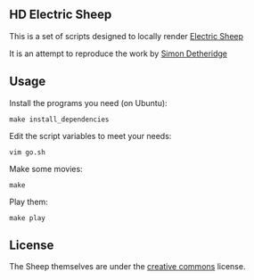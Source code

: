 ## HD Electric Sheep

This is a set of scripts designed to locally render 
[Electric Sheep](http://community.electricsheep.org/)

It is an attempt to reproduce the work by
[Simon Detheridge](http://blog.highlyillogical.org/electric-sheep-in-hd/)

## Usage

Install the programs you need (on Ubuntu):

    make install_dependencies

Edit the script variables to meet your needs:

    vim go.sh

Make some movies:

    make

Play them:

    make play

## License 

The Sheep themselves are under the 
[creative commons](http://community.electricsheep.org/reuse) license. 

